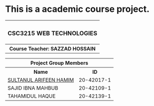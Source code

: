 # This is a academic course project.

<p align="center">
<table>
  <tr>
    <th><h3>CSC3215	WEB TECHNOLOGIES</h3></h>
  </tr>
  
  <tr>
  <th>Course Teacher: SAZZAD HOSSAIN</th>
  </tr>
</table>
</p>

<table>
  <tr>
  	<th colspan="2">Project Group Members</th>
  </tr>
  
  <tr>
    <th>Name</th>
    <th>ID</th>
  </tr>
  
  <tr>
    <td><a href="https://github.com/Arifeenhamim">SULTANUL ARIFEEN HAMIM</a></td>
    <td>20-42017-1</td>
  </tr>
  
  <tr>
    <td>SAJID IBNA MAHBUB</td>
    <td>20-42109-1</td>
  </tr>
  
  <tr>
    <td>TAHAMIDUL HAQUE</td>
    <td>20-42139-1</td>
  </tr>
</table>
